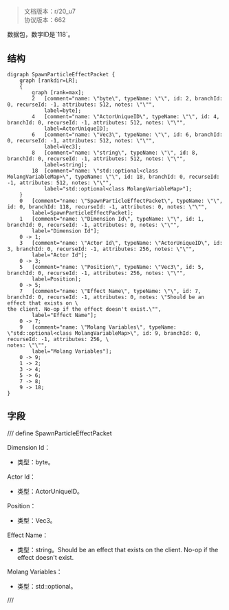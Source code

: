 # <!-- md:samp SpawnParticleEffectPacket -->

> 文档版本：r/20_u7<br/>协议版本：662

<!-- md:samp SpawnParticleEffectPacket -->数据包，数字ID是`118`。

## 结构

```viz
digraph SpawnParticleEffectPacket {
	graph [rankdir=LR];
	{
		graph [rank=max];
		2	[comment="name: \"byte\", typeName: \"\", id: 2, branchId: 0, recurseId: -1, attributes: 512, notes: \"\"",
			label=byte];
		4	[comment="name: \"ActorUniqueID\", typeName: \"\", id: 4, branchId: 0, recurseId: -1, attributes: 512, notes: \"\"",
			label=ActorUniqueID];
		6	[comment="name: \"Vec3\", typeName: \"\", id: 6, branchId: 0, recurseId: -1, attributes: 512, notes: \"\"",
			label=Vec3];
		8	[comment="name: \"string\", typeName: \"\", id: 8, branchId: 0, recurseId: -1, attributes: 512, notes: \"\"",
			label=string];
		18	[comment="name: \"std::optional<class MolangVariableMap>\", typeName: \"\", id: 18, branchId: 0, recurseId: -1, attributes: 512, notes: \"\"",
			label="std::optional<class MolangVariableMap>"];
	}
	0	[comment="name: \"SpawnParticleEffectPacket\", typeName: \"\", id: 0, branchId: 118, recurseId: -1, attributes: 0, notes: \"\"",
		label=SpawnParticleEffectPacket];
	1	[comment="name: \"Dimension Id\", typeName: \"\", id: 1, branchId: 0, recurseId: -1, attributes: 0, notes: \"\"",
		label="Dimension Id"];
	0 -> 1;
	3	[comment="name: \"Actor Id\", typeName: \"ActorUniqueID\", id: 3, branchId: 0, recurseId: -1, attributes: 256, notes: \"\"",
		label="Actor Id"];
	0 -> 3;
	5	[comment="name: \"Position\", typeName: \"Vec3\", id: 5, branchId: 0, recurseId: -1, attributes: 256, notes: \"\"",
		label=Position];
	0 -> 5;
	7	[comment="name: \"Effect Name\", typeName: \"\", id: 7, branchId: 0, recurseId: -1, attributes: 0, notes: \"Should be an effect that exists on \
the client. No-op if the effect doesn't exist.\"",
		label="Effect Name"];
	0 -> 7;
	9	[comment="name: \"Molang Variables\", typeName: \"std::optional<class MolangVariableMap>\", id: 9, branchId: 0, recurseId: -1, attributes: 256, \
notes: \"\"",
		label="Molang Variables"];
	0 -> 9;
	1 -> 2;
	3 -> 4;
	5 -> 6;
	7 -> 8;
	9 -> 18;
}

```

## 字段

/// define
SpawnParticleEffectPacket

Dimension Id：<!-- md:samp byte -->

- 类型：byte。

Actor Id：[<!-- md:samp ActorUniqueID -->](refs/protocols/types/actoruniqueid.md)

- 类型：ActorUniqueID。

Position：[<!-- md:samp Vec3 -->](refs/protocols/types/vec3.md)

- 类型：Vec3。

Effect Name：<!-- md:samp string -->

- 类型：string。Should be an effect that exists on the client. No-op if the effect doesn't exist.

Molang Variables：[<!-- md:samp std::optional<class MolangVariableMap> -->](refs/protocols/types/std::optional<class_molangvariablemap>.md)

- 类型：std::optional<class MolangVariableMap>。


///
